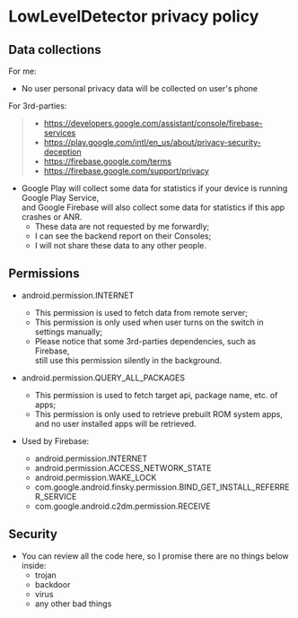 # LowLevelDetector privacy policy

## Data collections

For me:
- No user personal privacy data will be collected on user's phone

For 3rd-parties:
> - https://developers.google.com/assistant/console/firebase-services
> - https://play.google.com/intl/en_us/about/privacy-security-deception
> - https://firebase.google.com/terms
> - https://firebase.google.com/support/privacy

- Google Play will collect some data for statistics if your device is running Google Play Service,  
  and Google Firebase will also collect some data for statistics if this app crashes or ANR.
  - These data are not requested by me forwardly;
  - I can see the backend report on their Consoles;
  - I will not share these data to any other people.

## Permissions

- android.permission.INTERNET
  - This permission is used to fetch data from remote server;
  - This permission is only used when user turns on the switch in settings manually;
  - Please notice that some 3rd-parties dependencies, such as Firebase,  
    still use this permission silently in the background.

- android.permission.QUERY_ALL_PACKAGES
  - This permission is used to fetch target api, package name, etc. of apps;
  - This permission is only used to retrieve prebuilt ROM system apps,  
    and no user installed apps will be retrieved.

- Used by Firebase:
  - android.permission.INTERNET
  - android.permission.ACCESS_NETWORK_STATE
  - android.permission.WAKE_LOCK
  - com.google.android.finsky.permission.BIND_GET_INSTALL_REFERRER_SERVICE
  - com.google.android.c2dm.permission.RECEIVE

## Security

- You can review all the code here, so I promise there are no things below inside:
  - trojan
  - backdoor
  - virus
  - any other bad things
